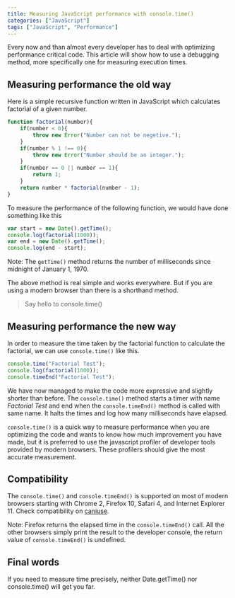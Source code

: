 ```yaml
---
title: Measuring JavaScript performance with console.time()
categories: ["JavaScript"]
tags: ["JavaScript", "Performance"]
---
```


Every now and than almost every developer has to deal with optimizing performance critical code. This article will show 
how to use a debugging method, more specifically one for measuring execution times.


## Measuring performance the old way

Here is a simple recursive function written in JavaScript which calculates factorial of a given number.

``` javascript
function factorial(number){
    if(number < 0){
        throw new Error("Number can not be negetive.");
    }    
    if(number % 1 !== 0){
        throw new Error("Number should be an integer.");
    }    
    if(number == 0 || number == 1){
        return 1;
    }    
    return number * factorial(number - 1);
}
```

To measure the performance of the following function, we would have done something like this

``` javascript
var start = new Date().getTime();
console.log(factorial(1000));
var end = new Date().getTime();
console.log(end - start);
```

Note: The `getTime()` method returns the number of milliseconds since midnight of January 1, 1970.

The above method is real simple and works everywhere. But if you are using a modern browser than there is a shorthand method.

> Say hello to console.time()


## Measuring performance the new way

In order to measure the time taken by the factorial function to calculate the factorial, we can use `console.time()` like this.

``` javascript
console.time("Factorial Test");
console.log(factorial(1000));
console.timeEnd("Factorial Test");
``` 

We have now managed to make the code more expressive and slightly shorter than before.
The `console.time()` method starts a timer with name *Factorial Test* and end when the `console.timeEnd()` method is called with 
same name. It halts the times and log how many milliseconds have elapsed.

`console.time()` is a quick way to measure performance when you are optimizing the code and wants to know how much improvement you have made, 
but it is preferred to use the javascript profiler of developer tools provided by modern browsers. These profilers should give 
the most accurate measurement.

## Compatibility

The `console.time()` and `console.timeEnd()` is supported on most of modern browsers starting with Chrome 2, Firefox 10, Safari 4, and Internet Explorer 11. 
Check compatibility on [caniuse](http://caniuse.com/#search=console.time).

Note: Firefox returns the elapsed time in the `console.timeEnd()` call. All the other browsers simply print the result to the developer console, 
the return value of `console.timeEnd()` is undefined.

## Final words

If you need to measure time precisely, neither Date.getTime() nor console.time() will get you far.